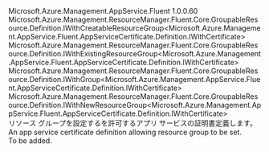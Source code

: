 <Type Name="IWithGroup" FullName="Microsoft.Azure.Management.AppService.Fluent.AppServiceCertificate.Definition.IWithGroup">
  <TypeSignature Language="C#" Value="public interface IWithGroup : Microsoft.Azure.Management.ResourceManager.Fluent.Core.GroupableResource.Definition.IWithCreatableResourceGroup&lt;Microsoft.Azure.Management.AppService.Fluent.AppServiceCertificate.Definition.IWithCertificate&gt;, Microsoft.Azure.Management.ResourceManager.Fluent.Core.GroupableResource.Definition.IWithExistingResourceGroup&lt;Microsoft.Azure.Management.AppService.Fluent.AppServiceCertificate.Definition.IWithCertificate&gt;, Microsoft.Azure.Management.ResourceManager.Fluent.Core.GroupableResource.Definition.IWithGroup&lt;Microsoft.Azure.Management.AppService.Fluent.AppServiceCertificate.Definition.IWithCertificate&gt;, Microsoft.Azure.Management.ResourceManager.Fluent.Core.GroupableResource.Definition.IWithNewResourceGroup&lt;Microsoft.Azure.Management.AppService.Fluent.AppServiceCertificate.Definition.IWithCertificate&gt;" />
  <TypeSignature Language="ILAsm" Value=".class public interface auto ansi abstract IWithGroup implements class Microsoft.Azure.Management.ResourceManager.Fluent.Core.GroupableResource.Definition.IWithCreatableResourceGroup`1&lt;class Microsoft.Azure.Management.AppService.Fluent.AppServiceCertificate.Definition.IWithCertificate&gt;, class Microsoft.Azure.Management.ResourceManager.Fluent.Core.GroupableResource.Definition.IWithExistingResourceGroup`1&lt;class Microsoft.Azure.Management.AppService.Fluent.AppServiceCertificate.Definition.IWithCertificate&gt;, class Microsoft.Azure.Management.ResourceManager.Fluent.Core.GroupableResource.Definition.IWithGroup`1&lt;class Microsoft.Azure.Management.AppService.Fluent.AppServiceCertificate.Definition.IWithCertificate&gt;, class Microsoft.Azure.Management.ResourceManager.Fluent.Core.GroupableResource.Definition.IWithNewResourceGroup`1&lt;class Microsoft.Azure.Management.AppService.Fluent.AppServiceCertificate.Definition.IWithCertificate&gt;" />
  <TypeSignature Language="DocId" Value="T:Microsoft.Azure.Management.AppService.Fluent.AppServiceCertificate.Definition.IWithGroup" />
  <TypeSignature Language="VB.NET" Value="Public Interface IWithGroup&#xA;Implements IWithCreatableResourceGroup(Of IWithCertificate), IWithExistingResourceGroup(Of IWithCertificate), IWithGroup(Of IWithCertificate), IWithNewResourceGroup(Of IWithCertificate)" />
  <TypeSignature Language="F#" Value="type IWithGroup = interface&#xA;    interface IWithGroup&lt;IWithCertificate&gt;&#xA;    interface IWithExistingResourceGroup&lt;IWithCertificate&gt;&#xA;    interface IWithNewResourceGroup&lt;IWithCertificate&gt;&#xA;    interface IWithCreatableResourceGroup&lt;IWithCertificate&gt;" />
  <AssemblyInfo>
    <AssemblyName>Microsoft.Azure.Management.AppService.Fluent</AssemblyName>
    <AssemblyVersion>1.0.0.60</AssemblyVersion>
  </AssemblyInfo>
  <Interfaces>
    <Interface>
      <InterfaceName>Microsoft.Azure.Management.ResourceManager.Fluent.Core.GroupableResource.Definition.IWithCreatableResourceGroup&lt;Microsoft.Azure.Management.AppService.Fluent.AppServiceCertificate.Definition.IWithCertificate&gt;</InterfaceName>
    </Interface>
    <Interface>
      <InterfaceName>Microsoft.Azure.Management.ResourceManager.Fluent.Core.GroupableResource.Definition.IWithExistingResourceGroup&lt;Microsoft.Azure.Management.AppService.Fluent.AppServiceCertificate.Definition.IWithCertificate&gt;</InterfaceName>
    </Interface>
    <Interface>
      <InterfaceName>Microsoft.Azure.Management.ResourceManager.Fluent.Core.GroupableResource.Definition.IWithGroup&lt;Microsoft.Azure.Management.AppService.Fluent.AppServiceCertificate.Definition.IWithCertificate&gt;</InterfaceName>
    </Interface>
    <Interface>
      <InterfaceName>Microsoft.Azure.Management.ResourceManager.Fluent.Core.GroupableResource.Definition.IWithNewResourceGroup&lt;Microsoft.Azure.Management.AppService.Fluent.AppServiceCertificate.Definition.IWithCertificate&gt;</InterfaceName>
    </Interface>
  </Interfaces>
  <Docs>
    <summary>
            <span data-ttu-id="0af81-101">リソース グループを設定するを許可するアプリ サービスの証明書定義します。</span><span class="sxs-lookup"><span data-stu-id="0af81-101">An app service certificate definition allowing resource group to be set.</span></span>
            </summary>
    <remarks>To be added.</remarks>
  </Docs>
  <Members />
</Type>